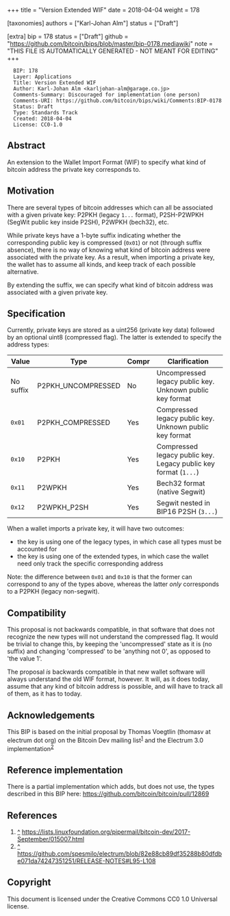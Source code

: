 
+++
title = "Version Extended WIF"
date = 2018-04-04
weight = 178

[taxonomies]
authors = ["Karl-Johan Alm"]
status = ["Draft"]

[extra]
bip = 178
status = ["Draft"]
github = "https://github.com/bitcoin/bips/blob/master/bip-0178.mediawiki"
note = "THIS FILE IS AUTOMATICALLY GENERATED - NOT MEANT FOR EDITING"
+++

```
  BIP: 178
  Layer: Applications
  Title: Version Extended WIF
  Author: Karl-Johan Alm <karljohan-alm@garage.co.jp>
  Comments-Summary: Discouraged for implementation (one person)
  Comments-URI: https://github.com/bitcoin/bips/wiki/Comments:BIP-0178
  Status: Draft
  Type: Standards Track
  Created: 2018-04-04
  License: CC0-1.0
```

<h2> Abstract </h2>


An extension to the Wallet Import Format (WIF) to specify what kind of bitcoin address the private key corresponds to.

<h2> Motivation </h2>


There are several types of bitcoin addresses which can all be associated with a given private key: P2PKH (legacy `1...` format), P2SH-P2WPKH (SegWit public key inside P2SH), P2WPKH (bech32), etc.

While private keys have a 1-byte suffix indicating whether the corresponding public key is compressed (`0x01`) or not (through suffix absence), there is no way of knowing what kind of bitcoin address were associated with the private key. As a result, when importing a private key, the wallet has to assume all kinds, and keep track of each possible alternative.

By extending the suffix, we can specify what kind of bitcoin address was associated with a given private key.

<h2> Specification </h2>


Currently, private keys are stored as a uint256 (private key data) followed by an optional uint8 (compressed flag). The latter is extended to specify the address types:


|Value|Type|Compr|Clarification|
|-|-|-|-|
|No suffix|P2PKH_UNCOMPRESSED|No|Uncompressed legacy public key. Unknown public key format|
|`0x01`|P2PKH_COMPRESSED|Yes|Compressed legacy public key. Unknown public key format|
|`0x10`|P2PKH|Yes|Compressed legacy public key. Legacy public key format (`1...`)|
|`0x11`|P2WPKH|Yes|Bech32 format (native Segwit)|
|`0x12`|P2WPKH_P2SH|Yes|Segwit nested in BIP16 P2SH (`3...`)|


When a wallet imports a private key, it will have two outcomes:

*  the key is using one of the legacy types, in which case all types must be accounted for
*  the key is using one of the extended types, in which case the wallet need only track the specific corresponding address


Note: the difference between `0x01` and `0x10` is that the former can correspond to any of the types above, whereas the latter *only* corresponds to a P2PKH (legacy non-segwit).

<h2> Compatibility </h2>


This proposal is not backwards compatible, in that software that does not recognize the new types will not understand the compressed flag. It would be trivial to change this, by keeping the 'uncompressed' state as it is (no suffix) and changing 'compressed' to be 'anything not 0', as opposed to 'the value 1'.

The proposal _is_ backwards compatible in that new wallet software will always understand the old WIF format, however. It will, as it does today, assume that any kind of bitcoin address is possible, and will have to track all of them, as it has to today.

<h2> Acknowledgements </h2>


This BIP is based on the initial proposal by Thomas Voegtlin (thomasv at electrum dot org) on the Bitcoin Dev mailing list<sup id="cite_ref_1"><a href="#cite_ref_1">1</a></sup> and the Electrum 3.0 implementation<sup id="cite_ref_2"><a href="#cite_ref_2">2</a></sup>

<h2> Reference implementation </h2>


There is a partial implementation which adds, but does not use, the types described in this BIP here: https://github.com/bitcoin/bitcoin/pull/12869

<h2> References </h2>


1. [^](#cite_ref_1) https://lists.linuxfoundation.org/pipermail/bitcoin-dev/2017-September/015007.html
2. [^](#cite_ref_2) https://github.com/spesmilo/electrum/blob/82e88cb89df35288b80dfdbe071da74247351251/RELEASE-NOTES#L95-L108
<h2> Copyright </h2>


This document is licensed under the Creative Commons CC0 1.0 Universal license.
